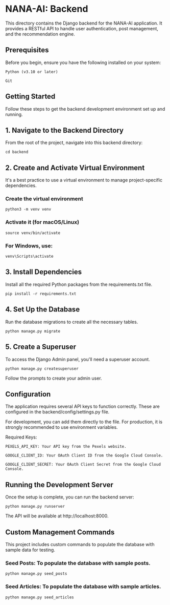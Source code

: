 # NANA-AI: Backend
This directory contains the Django backend for the NANA-AI application. It provides a RESTful API to handle user authentication, post management, and the recommendation engine.

## Prerequisites
Before you begin, ensure you have the following installed on your system:

`Python (v3.10 or later)`

`Git`

## Getting Started

Follow these steps to get the backend development environment set up and running.

## 1. Navigate to the Backend Directory

From the root of the project, navigate into this backend directory:

`cd backend`

## 2. Create and Activate Virtual Environment

It's a best practice to use a virtual environment to manage project-specific dependencies.

### Create the virtual environment
`python3 -m venv venv`

### Activate it (for macOS/Linux)
`source venv/bin/activate`

### For Windows, use:
`venv\Scripts\activate`

## 3. Install Dependencies
Install all the required Python packages from the requirements.txt file.

`pip install -r requirements.txt`

## 4. Set Up the Database
Run the database migrations to create all the necessary tables.

`python manage.py migrate`

## 5. Create a Superuser
To access the Django Admin panel, you'll need a superuser account.

`python manage.py createsuperuser`

Follow the prompts to create your admin user.

## Configuration
The application requires several API keys to function correctly. These are configured in the backend/config/settings.py file.

For development, you can add them directly to the file. For production, it is strongly recommended to use environment variables.

Required Keys:

`PEXELS_API_KEY: Your API key from the Pexels website.`

`GOOGLE_CLIENT_ID: Your OAuth Client ID from the Google Cloud Console.`

`GOOGLE_CLIENT_SECRET: Your OAuth Client Secret from the Google Cloud Console.`

## Running the Development Server
Once the setup is complete, you can run the backend server:

`python manage.py runserver`

The API will be available at http://localhost:8000.

## Custom Management Commands
This project includes custom commands to populate the database with sample data for testing.

### Seed Posts: To populate the database with sample posts.

`python manage.py seed_posts`

### Seed Articles: To populate the database with sample articles.

`python manage.py seed_articles`
